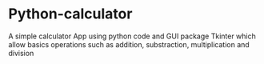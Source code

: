 # Python-calculator

A simple calculator App using python code and GUI package Tkinter which allow basics operations such as addition, substraction, multiplication and division
